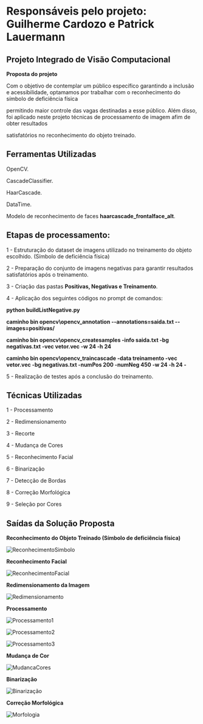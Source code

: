 # Responsáveis pelo projeto: Guilherme Cardozo e Patrick Lauermann

## Projeto Integrado de Visão Computacional 
**Proposta do projeto**

Com o objetivo de contemplar um público específico garantindo a inclusão e acessibilidade, optamamos por trabalhar com o reconhecimento do símbolo de deficiência física

permitindo maior controle das vagas destinadas a esse público. Além disso, foi aplicado neste projeto técnicas de processamento de imagem afim de obter resultados 

satisfatórios no reconhecimento do objeto treinado. 

## Ferramentas Utilizadas
OpenCV.

CascadeClassifier.

HaarCascade.

DataTime.

Modelo de reconhecimento de faces **haarcascade_frontalface_alt**.

## Etapas de processamento:

1 - Estruturação do dataset de imagens utilizado no treinamento do objeto escolhido. (Símbolo de deficiência física)

2 - Preparação do conjunto de imagens negativas para garantir resultados satisfatórios após o treinamento.

3 - Criação das pastas **Positivas, Negativas e Treinamento**.

4 - Aplicação dos seguintes códigos no prompt de comandos:

**python buildListNegative.py**

**caminho bin opencv\opencv_annotation --annotations=saida.txt --images=positivas/**

**caminho bin opencv\opencv_createsamples -info saida.txt -bg negativas.txt -vec vetor.vec -w 24 -h 24**

**caminho bin opencv\opencv_traincascade -data treinamento -vec vetor.vec -bg negativas.txt -numPos 200 -numNeg 450 -w 24 -h 24 -**

5 - Realização de testes após a conclusão do treinamento.

## Técnicas Utilizadas

1 - Processamento

2 - Redimensionamento

3 - Recorte

4 - Mudança de Cores

5 - Reconhecimento Facial

6 - Binarização

7 - Detecção de Bordas

8 - Correção Morfológica

9 - Seleção por Cores

## Saídas da Solução Proposta

**Reconhecimento do Objeto Treinado (Símbolo de deficiência física)**

![ReconhecimentoSimbolo](https://user-images.githubusercontent.com/39313943/101228665-74008300-367b-11eb-8e8b-6257fdd2d055.png)

**Reconhecimento Facial**

![ReconhecimentoFacial](https://user-images.githubusercontent.com/39313943/101228760-d0fc3900-367b-11eb-849f-69ed3de2b672.png)

**Redimensionamento da Imagem**

![Redimensionamento](https://user-images.githubusercontent.com/39313943/101228785-e5403600-367b-11eb-8225-5bdb72bdc10f.png)

**Processamento** 

![Processamento1](https://user-images.githubusercontent.com/39313943/101228812-0dc83000-367c-11eb-8535-a07d5966306e.png)

![Processamento2](https://user-images.githubusercontent.com/39313943/101228827-1ae51f00-367c-11eb-91ab-056e2bfe1f5f.png)

![Processamento3](https://user-images.githubusercontent.com/39313943/101228800-f5f0ac00-367b-11eb-8633-3cf81b172ac0.png)

**Mudança de Cor**

![MudancaCores](https://user-images.githubusercontent.com/39313943/101228841-2afcfe80-367c-11eb-923a-00be92346c2a.png)

**Binarização**

![Binarização](https://user-images.githubusercontent.com/39313943/101228866-41a35580-367c-11eb-867d-2904f7487244.png)

**Correção Morfológica**

![Morfologia](https://user-images.githubusercontent.com/39313943/101228881-51229e80-367c-11eb-8f39-d610719a63b9.png)
